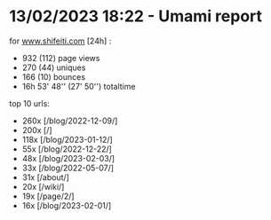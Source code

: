 # 13/02/2023 18:22 - Umami report
for www.shifeiti.com [24h] :

 - 932 (112) page views
 - 270 (44) uniques
 - 166 (10) bounces
 - 16h 53' 48'' (27' 50'') totaltime


top 10 urls:
 - 260x [/blog/2022-12-09/]
 - 200x [/]
 - 118x [/blog/2023-01-12/]
 - 55x [/blog/2022-12-22/]
 - 48x [/blog/2023-02-03/]
 - 33x [/blog/2022-05-07/]
 - 31x [/about/]
 - 20x [/wiki/]
 - 19x [/page/2/]
 - 16x [/blog/2023-02-01/]


